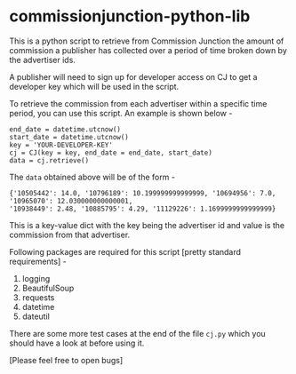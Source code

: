commissionjunction-python-lib
=============================

This is a python script to retrieve from Commission Junction the amount of commission a publisher has collected
over a period of time broken down by the advertiser ids.

A publisher will need to sign up for developer access on CJ to get a developer key which will be used in the 
script. 

To retrieve the commission from each advertiser within a specific time period, you can use this script. An example
is shown below -

```
end_date = datetime.utcnow()
start_date = datetime.utcnow()
key = 'YOUR-DEVELOPER-KEY'
cj = CJ(key = key, end_date = end_date, start_date)
data = cj.retrieve()
```

The `data` obtained above will be of the form -

```
{'10505442': 14.0, '10796189': 10.199999999999999, '10694956': 7.0, '10965070': 12.030000000000001, 
'10938449': 2.48, '10885795': 4.29, '11129226': 1.1699999999999999}
```

This is a key-value dict with the key being the advertiser id and value is the commission from that advertiser.

Following packages are required for this script [pretty standard requirements] -

1. logging
2. BeautifulSoup
3. requests
4. datetime
5. dateutil

There are some more test cases at the end of the file `cj.py` which you should have a look at before using it.

[Please feel free to open bugs]
